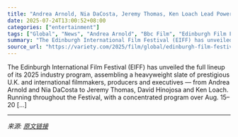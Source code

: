 ```yaml
---
title: "Andrea Arnold, Nia DaCosta, Jeremy Thomas, Ken Loach Lead Powerhouse Upscale Industry Lineup at Edinburgh Film Festival"
date: 2025-07-24T13:00:52+08:00
categories: ["entertainment"]
tags: ["Global", "News", "Andrea Arnold", "Bbc Film", "Edinburgh Film Festival", "Jeremy Thomas", "Ken Loach", "Nia DaCosta"]
summary: "The Edinburgh International Film Festival (EIFF) has unveiled the full lineup of its 2025 industry program, assembling a heavyweight slate of prestigious U.K. and international filmmakers, producers a"
source_url: "https://variety.com/2025/film/global/edinburgh-film-festival-andrea-arnold-ken-loach-1236468732/"
---
```


The Edinburgh International Film Festival (EIFF) has unveiled the full lineup of its 2025 industry program, assembling a heavyweight slate of prestigious U.K. and international filmmakers, producers and executives — from Andrea Arnold and Nia DaCosta to Jeremy Thomas, David Hinojosa and Ken Loach. Running throughout the Festival, with a concentrated program over Aug. 15–20 [&#8230;]

---

*来源: [原文链接](https://variety.com/2025/film/global/edinburgh-film-festival-andrea-arnold-ken-loach-1236468732/)*
